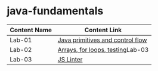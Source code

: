 # java-fundamentals

Content Name  | Content Link
--------------| -------------
Lab-01 | [Java primitives and control flow](https://github.com/MumenAlmadaineh/java-fundamentals/tree/main/basics)
Lab-02 | [Arrays, for loops, testing](https://github.com/MumenAlmadaineh/java-fundamentals/pull/2)Lab-03 | [Maps and File I/O](https://github.com/MumenAlmadaineh/java-fundamentals/pull/4)
Lab-03 | [JS Linter](https://github.com/MumenAlmadaineh/java-fundamentals/pull/5)